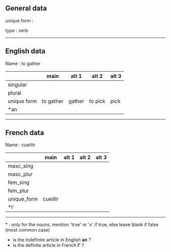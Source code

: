 ## General data

unique form :

type : verb

---

## English data

Name : to gather

|             |   main    | alt 1  |  alt 2  | alt 3 |
| :---------- | :-------: | :----: | :-----: | ----- |
| singular    |           |        |         |       |
| plural      |           |        |         |       |
| unique form | to gather | gather | to pick | pick  |
| \*an        |           |        |         |       |

---

## French data

Name : cueillir

|             |   main   | alt 1 | alt 2 | alt 3 |
| :---------- | :------: | :---: | :---: | :---: |
| masc_sing   |          |       |       |       |
| masc_plur   |          |       |       |       |
| fem_sing    |          |       |       |       |
| fem_plur    |          |       |       |       |
| unique_form | cueillir |       |       |       |
| \*l'        |          |       |       |       |

---

\* : only for the nouns, mention 'true' or 'x' if true, else leave blank if false (most common case)

- is the indefinite article in English **an** ?
- is the definite article in French **l'** ?
